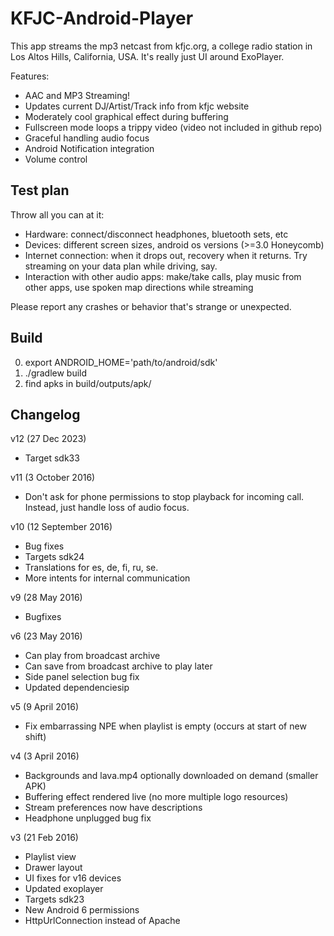 KFJC-Android-Player
===================
This app streams the mp3 netcast from kfjc.org, a college radio station in Los Altos Hills, California, USA. It's really just UI around ExoPlayer.

Features:
 - AAC and MP3 Streaming!
 - Updates current DJ/Artist/Track info from kfjc website
 - Moderately cool graphical effect during buffering
 - Fullscreen mode loops a trippy video (video not included in github repo)
 - Graceful handling audio focus
 - Android Notification integration
 - Volume control

Test plan
---------
Throw all you can at it:

 - Hardware: connect/disconnect headphones, bluetooth sets, etc
 - Devices: different screen sizes, android os versions (>=3.0 Honeycomb)
 - Internet connection: when it drops out, recovery when it returns. Try streaming on your data plan while driving, say.
 - Interaction with other audio apps: make/take calls, play music from other apps, use spoken map directions while streaming

Please report any crashes or behavior that's strange or unexpected.

Build
-----
0. export ANDROID_HOME='path/to/android/sdk'
1. ./gradlew build
2. find apks in build/outputs/apk/

Changelog
---------

v12 (27 Dec 2023)
 - Target sdk33

v11 (3 October 2016)
 - Don't ask for phone permissions to stop playback for incoming call. Instead, just handle loss of
   audio focus.

v10 (12 September 2016)
 - Bug fixes
 - Targets sdk24
 - Translations for es, de, fi, ru, se.
 - More intents for internal communication

v9 (28 May 2016)
 - Bugfixes

v6 (23 May 2016)
 - Can play from broadcast archive
 - Can save from broadcast archive to play later
 - Side panel selection bug fix
 - Updated dependenciesip

v5 (9 April 2016)
 - Fix embarrassing NPE when playlist is empty (occurs at start of new shift)

v4 (3 April 2016)
 - Backgrounds and lava.mp4 optionally downloaded on demand (smaller APK)
 - Buffering effect rendered live (no more multiple logo resources)
 - Stream preferences now have descriptions
 - Headphone unplugged bug fix

v3 (21 Feb 2016)
 - Playlist view
 - Drawer layout
 - UI fixes for v16 devices
 - Updated exoplayer
 - Targets sdk23
 - New Android 6 permissions
 - HttpUrlConnection instead of Apache
